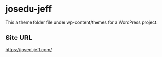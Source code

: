 # josedu-jeff
This a theme folder file under wp-content/themes for a WordPress project.

## Site URL
https://josedujeff.com/
